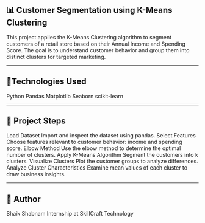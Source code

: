 ## 📊 Customer Segmentation using K-Means Clustering
This project applies the K-Means Clustering algorithm to segment customers of a retail store based on their Annual Income and Spending Score. The goal is to understand customer behavior and group them into distinct clusters for targeted marketing.

---

## 🔧Technologies Used
Python
Pandas
Matplotlib
Seaborn
scikit-learn

---

## 📌 Project Steps
Load Dataset
Import and inspect the dataset using pandas.
Select Features
Choose features relevant to customer behavior: income and spending score.
Elbow Method
Use the elbow method to determine the optimal number of clusters.
Apply K-Means Algorithm
Segment the customers into k clusters.
Visualize Clusters
Plot the customer groups to analyze differences.
Analyze Cluster Characteristics
Examine mean values of each cluster to draw business insights.

---

## 👤 Author
Shaik Shabnam
Internship at SkillCraft Technology
